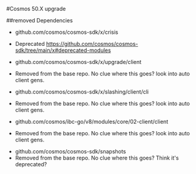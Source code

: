 #Cosmos 50.X upgrade

##removed Dependencies
* github.com/cosmos/cosmos-sdk/x/crisis
- Deprecated https://github.com/cosmos/cosmos-sdk/tree/main/x#deprecated-modules
* github.com/cosmos/cosmos-sdk/x/upgrade/client
- Removed from the base repo. No clue where this goes? look into auto client gens.
* github.com/cosmos/cosmos-sdk/x/slashing/client/cli
- Removed from the base repo. No clue where this goes? look into auto client gens.
* github.com/cosmos/ibc-go/v8/modules/core/02-client/client
- Removed from the base repo. No clue where this goes? look into auto client gens.
* github.com/cosmos/cosmos-sdk/snapshots
* Removed from the base repo. No clue where this goes? Think it's deprecated?